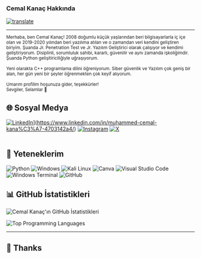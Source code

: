 
### Cemal Kanaç Hakkında

[![translate](https://img.shields.io/badge/For_English_CLICK_Here-English_Click_here?style=flat-square&logo=googletranslate&labelColor=white&color=blue)](https://github-com.translate.goog/mr40spear?_x_tr_sl=tr&_x_tr_tl=en&_x_tr_hl=en&_x_tr_pto=wapp)


<sub>

<hr>
Merhaba, ben Cemal Kanaç! 2008 doğumlu küçük yaşlarından beri bilgisayarlarla iç içe olan ve 2019-2020 yılından beri yazılıma atılan ve o zamandan veri kendini geliştiren biriyim. Şuanda Jr. Penetration Test ve Jr. Yazılım Geliştirici olarak çalışıyor ve kendimi geliştiriyorum. Disiplinli, sorumluluk sahibi, kararlı, güvenilir ve aynı zamanda işkoliğimdir. Şuanda Python gelişitiriciliğiyle uğraşıyorum. 
<br><br>
Yeni olarakta C++ programlama dilini öğreniyorum. Siber güvenlik ve Yazılım çok geniş bir alan, her gün yeni bir şeyler öğrenmekten çok keyif alıyorum.
<br><br>
Umarım profilim hoşunuza gider, teşekkürler!
<br>
Sevgiler, Selamlar 👋
</sub>

## 🌐 Sosyal Medya
[![LinkedIn](https://img.shields.io/badge/LinkedIn-%230077B5.svg?style=flat-square&logo=linkedin&logoColor=white)](https://linkedin.com/in/CanDeger)](https://www.linkedin.com/in/muhammed-cemal-kana%C3%A7-4703142a4/)
[![Instagram](https://img.shields.io/badge/Instagram-%23E4405F.svg?style=flat-square&logo=Instagram&logoColor=white)](https://www.instagram.com/cemal.knc/)
[![X](https://img.shields.io/badge/X-black.svg?style=flat-square&logo=X&logoColor=white)](https://x.com/Cemal_KNC)
<br><br>

## 🌟 Yeteneklerim
<img src="https://img.shields.io/badge/Python-3776AB?style=for-the-badge&logo=python&logoColor=white" alt="Python"> <img src="https://img.shields.io/badge/Windows-0078D6?style=for-the-badge&logo=windows&logoColor=white" alt="Windows"> <img src="https://img.shields.io/badge/Kali_Linux-557C94?style=for-the-badge&logo=kali-linux&logoColor=white" alt="Kali Linux"> <img src="https://img.shields.io/badge/Canva-00C4CC?style=for-the-badge&logo=canva&logoColor=white" alt="Canva"> <img src="https://img.shields.io/badge/Visual_Studio_Code-007ACC?style=for-the-badge&logo=visual-studio-code&logoColor=white" alt="Visual Studio Code"> <img src="https://img.shields.io/badge/Windows_Terminal-4D4D4D?style=for-the-badge&logo=windows-terminal&logoColor=white" alt="Windows Terminal"> <img src="https://img.shields.io/badge/GitHub-181717?style=for-the-badge&logo=github&logoColor=white" alt="GitHub">



## 📊 GitHub İstatistikleri
 ![Cemal Kanaç'ın GitHub İstatistikleri](https://github-readme-stats.vercel.app/api?username=mr40spear&show_icons=true&theme=radical) 
 
 ![Top Programming Languages](https://github-readme-stats.vercel.app/api/top-langs/?username=mr40spear&layout=compact)

---
## 🎉 Thanks


